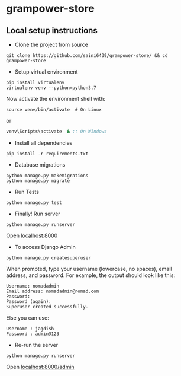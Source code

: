 # grampower-store

## Local setup instructions
+ Clone the project from source
```shell
git clone https://github.com/saini6439/grampower-store/ && cd grampower-store
```
+ Setup virtual environment
```shell
pip install virtualenv
virtualenv venv --python=python3.7
```
Now activate the environment shell with:
```shell
source venv/bin/activate  # On Linux
```
or
```bat
venv\Scripts\activate  & :: On Windows
```
+ Install all dependencies
```shell
pip install -r requirements.txt
```
+ Database migrations
```
python manage.py makemigrations
python manage.py migrate
```

+ Run Tests
```
python manage.py test
```

+ Finally! Run server
```
python manage.py runserver
```

Open [localhost:8000](http://localhost:8000)

+ To access Django Admin
```
python manage.py createsuperuser
```

When prompted, type your username (lowercase, no spaces), email address, and password.
For example, the output should look like this:

```
Username: nomadadmin
Email address: nomadadmin@nomad.com
Password:
Password (again):
Superuser created successfully.
```


Else you can use:
```
Username : jagdish
Password : admin@123
```
+ Re-run the server
```
python manage.py runserver
```

Open [localhost:8000/admin](http://localhost:8000/admin)


